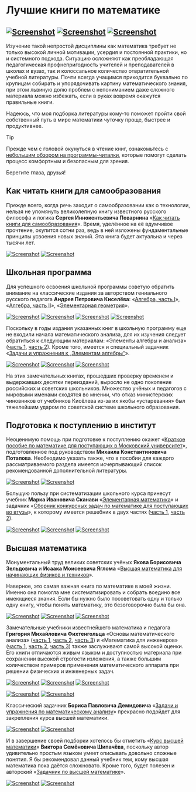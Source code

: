 # Лучшие книги по математике

[![Screenshot](../../../data/tags/math/tag_math.png)](../../../data/tags/math)
[![Screenshot](../../../data/tags/education/tag_education.png)](../../../data/tags/education)
[![Screenshot](../../../data/tags/good/tag_good.png)](../../../data/tags/good)
-----

Изучение такой непростой дисциплины как математика требует не только высокой личной мотивации, усердия и постоянной практики, но и системного подхода. Ситуацию осложняют как преобладающая педагогическая профнепригодность учителей и преподавателей в школах и вузах, так и колоссальное количество отвратительной учебной литературы. Почти всегда учащимся приходится буквально по крупицам собирать и упорядочивать картину математического знания, при этом львиную долю проблем с непониманием даже сложного материала можно избежать, если в руках вовремя окажутся правильные книги.

Надеюсь, что моя подборка литературы кому-то поможет пройти свой собственный путь в мире математики чуточку проще, быстрее и продуктивнее.

> [!TIP]
> Прежде чем с головой окунуться в чтение книг, ознакомьтесь с [небольшим обзором на программы-читалки](../2025-06-10-pdf-readers), которые помогут сделать процесс комфортным и безопасным для зрения.
> 
> Берегите глаза, друзья!

## Как читать книги для самообразования

Прежде всего, когда речь заходит о самообразовании как о технологии, нельзя не упомянуть великолепную книгу известного русского философа и логика **Сергея Иннокентьевича Поварнина** «[Как читать книги для самообразования](https://github.com/apscrap/data-01/blob/main/2025-06-08-math-for-beginners/files/povarnin_reading_books.7z)». Время, уделённое на её вдумчивое прочтение, окупится сотни раз, ведь в ней изложены фундаментальные принципы усвоения новых знаний. Эта книга будет актуальна и через тысячи лет.

[![Screenshot](https://github.com/apscrap/data-01/blob/main/2025-06-08-math-for-beginners/pic/povarnin_mini.jpg)](https://github.com/apscrap/data-01/blob/main/2025-06-08-math-for-beginners/pic/povarnin.jpg)
[![Screenshot](https://github.com/apscrap/data-01/blob/main/2025-06-08-math-for-beginners/pic/povarnin_reading_books_mini.jpg)](https://github.com/apscrap/data-01/blob/main/2025-06-08-math-for-beginners/pic/povarnin_reading_books.jpg)

## Школьная программа

Для успешного освоения школьной программы советую обратить внимание на классические издания за авторством гениального русского педагога **Андрея Петровича Киселёва**: «[Алгебра, часть I](https://github.com/apscrap/data-01/blob/main/2025-06-08-math-for-beginners/files/kiselev_algebra_1.7z)», «[Алгебра, часть II](https://github.com/apscrap/data-01/blob/main/2025-06-08-math-for-beginners/files/kiselev_algebra_2.7z)», «[Элементарная геометрия](https://github.com/apscrap/data-01/blob/main/2025-06-08-math-for-beginners/files/kiselev_geometry.7z)».

[![Screenshot](https://github.com/apscrap/data-01/blob/main/2025-06-08-math-for-beginners/pic/kiselev_mini.jpg)](https://github.com/apscrap/data-01/blob/main/2025-06-08-math-for-beginners/pic/kiselev.jpg)
[![Screenshot](https://github.com/apscrap/data-01/blob/main/2025-06-08-math-for-beginners/pic/kiselev_algebra_1_mini.jpg)](https://github.com/apscrap/data-01/blob/main/2025-06-08-math-for-beginners/pic/kiselev_algebra_1.jpg)
[![Screenshot](https://github.com/apscrap/data-01/blob/main/2025-06-08-math-for-beginners/pic/kiselev_algebra_2_mini.jpg)](https://github.com/apscrap/data-01/blob/main/2025-06-08-math-for-beginners/pic/kiselev_algebra_2.jpg)
[![Screenshot](https://github.com/apscrap/data-01/blob/main/2025-06-08-math-for-beginners/pic/kiselev_geometry_mini.jpg)](https://github.com/apscrap/data-01/blob/main/2025-06-08-math-for-beginners/pic/kiselev_geometry.jpg)

Поскольку в годы издания указанных книг в школьную программу еще не входили начала математического анализа, для их изучения следует обратиться к следующим материалам: «Элементы алгебры и анализа» ([часть 1](https://github.com/apscrap/data-01/blob/main/2025-06-08-math-for-beginners/files/kiselev_calculus_1.7z), [часть 2](https://github.com/apscrap/data-01/blob/main/2025-06-08-math-for-beginners/files/kiselev_calculus_2.7z)). Кроме того, имеется и специальный задачник «[Задачи и упражнения к „Элементам алгебры“](https://github.com/apscrap/data-01/blob/main/2025-06-08-math-for-beginners/files/kiselev_problems.7z)».

[![Screenshot](https://github.com/apscrap/data-01/blob/main/2025-06-08-math-for-beginners/pic/kiselev_calculus_1_mini.jpg)](https://github.com/apscrap/data-01/blob/main/2025-06-08-math-for-beginners/pic/kiselev_calculus_1.jpg)
[![Screenshot](https://github.com/apscrap/data-01/blob/main/2025-06-08-math-for-beginners/pic/kiselev_calculus_2_mini.jpg)](https://github.com/apscrap/data-01/blob/main/2025-06-08-math-for-beginners/pic/kiselev_calculus_2.jpg)
[![Screenshot](https://github.com/apscrap/data-01/blob/main/2025-06-08-math-for-beginners/pic/kiselev_problems_mini.jpg)](https://github.com/apscrap/data-01/blob/main/2025-06-08-math-for-beginners/pic/kiselev_problems.jpg)

На этих замечательных книгах, прошедших проверку временем и выдержавших десятки переизданий, выросло не одно поколение российских и советских школьников. Множество учёных и педагогов с мировыми именами сходятся во мнении, что отказ министерских чиновников от учебников Кисёлева из-за их якобы «устаревания» был тяжелейшим ударом по советской системе школьного образования.

## Подготовка к поступлению в институт

Неоценимую помощь при подготовке к поступлению окажет «[Краткое пособие по математике для поступающих в Московский университет](https://github.com/apscrap/data-01/blob/main/2025-06-08-math-for-beginners/files/potapov_rozov_dorofeev_math_mgu.7z)», подготовленное под руководством **Михаила Константиновича Потапова**. Необходимо указать также, что в пособии для каждого рассматриваемого раздела имеется исчерпывающий список рекомендованной дополнительной литературы.

[![Screenshot](https://github.com/apscrap/data-01/blob/main/2025-06-08-math-for-beginners/pic/potapov_mini.jpg)](https://github.com/apscrap/data-01/blob/main/2025-06-08-math-for-beginners/pic/potapov.jpg)
[![Screenshot](https://github.com/apscrap/data-01/blob/main/2025-06-08-math-for-beginners/pic/potapov_rozov_dorofeev_math_mgu_mini.jpg)](https://github.com/apscrap/data-01/blob/main/2025-06-08-math-for-beginners/pic/potapov_rozov_dorofeev_math_mgu.jpg)

Большую пользу при систематизации школьного курса принесут учебник **Марка Ивановича Сканави** «[Элементарная математика](https://github.com/apscrap/data-01/blob/main/2025-06-08-math-for-beginners/files/skanavi_math.7z)» и задачник «[Сборник конкурсных задач по математике для поступающих во втузы](https://github.com/apscrap/data-01/blob/main/2025-06-08-math-for-beginners/files/skanavi_problems.7z)», к которому имеется решебник в двух частях ([часть 1](https://github.com/apscrap/data-01/blob/main/2025-06-08-math-for-beginners/files/skanavi_solutions_1.7z), [часть 2](https://github.com/apscrap/data-01/blob/main/2025-06-08-math-for-beginners/files/skanavi_solutions_2.7z)).

[![Screenshot](https://github.com/apscrap/data-01/blob/main/2025-06-08-math-for-beginners/pic/skanavi_mini.jpg)](https://github.com/apscrap/data-01/blob/main/2025-06-08-math-for-beginners/pic/skanavi.jpg)
[![Screenshot](https://github.com/apscrap/data-01/blob/main/2025-06-08-math-for-beginners/pic/skanavi_math_mini.jpg)](https://github.com/apscrap/data-01/blob/main/2025-06-08-math-for-beginners/pic/skanavi_math.jpg)
[![Screenshot](https://github.com/apscrap/data-01/blob/main/2025-06-08-math-for-beginners/pic/skanavi_problems_mini.jpg)](https://github.com/apscrap/data-01/blob/main/2025-06-08-math-for-beginners/pic/skanavi_problems.jpg)

## Высшая математика

Монументальный труд великих советских учёных **Якова Борисовича Зельдовича** и **Исаака Моисеевича Яглома** «[Высшая математика для начинающих физиков и техников](https://github.com/apscrap/data-01/blob/main/2025-06-08-math-for-beginners/files/zeldovich_yaglom_math.7z)».

Наверное, это самая важная книга по математике в моей жизни. Именно она помогла мне систематизировать и собрать воедино все имеющиеся знания. Если бы нужно было посоветовать одну и только одну книгу, чтобы понять математику, это безоговорочно была бы она.

[![Screenshot](https://github.com/apscrap/data-01/blob/main/2025-06-08-math-for-beginners/pic/zeldovich_mini.jpg)](https://github.com/apscrap/data-01/blob/main/2025-06-08-math-for-beginners/pic/zeldovich.jpg)
[![Screenshot](https://github.com/apscrap/data-01/blob/main/2025-06-08-math-for-beginners/pic/yaglom_mini.jpg)](https://github.com/apscrap/data-01/blob/main/2025-06-08-math-for-beginners/pic/yaglom.jpg)
[![Screenshot](https://github.com/apscrap/data-01/blob/main/2025-06-08-math-for-beginners/pic/zeldovich_yaglom_math_mini.jpg)](https://github.com/apscrap/data-01/blob/main/2025-06-08-math-for-beginners/pic/zeldovich_yaglom_math.jpg)

Замечательные учебники известнейшего математика и педагога **Григория Михайловича Фихтенгольца** «Основы математического анализа» ([часть 1](https://github.com/apscrap/data-01/blob/main/2025-06-08-math-for-beginners/files/fiсhtenholz_calculus.7z.001), [часть 2](https://github.com/apscrap/data-01/blob/main/2025-06-08-math-for-beginners/files/fiсhtenholz_calculus.7z.002), [часть 3](https://github.com/apscrap/data-01/blob/main/2025-06-08-math-for-beginners/files/fiсhtenholz_calculus.7z.003)) и «Математика для инженеров» ([часть 1](https://github.com/apscrap/data-01/blob/main/2025-06-08-math-for-beginners/files/fiсhtenholz_eng.7z.001), [часть 2](https://github.com/apscrap/data-01/blob/main/2025-06-08-math-for-beginners/files/fiсhtenholz_eng.7z.002), [часть 3](https://github.com/apscrap/data-01/blob/main/2025-06-08-math-for-beginners/files/fiсhtenholz_eng.7z.003)) также заслуживают самой высокой оценки. Его книги отличаются живым языком и доступностью материала при сохранении высокой строгости изложения, а также большим количеством примеров применения математического аппарата при решении физических и инженерных задач.

[![Screenshot](https://github.com/apscrap/data-01/blob/main/2025-06-08-math-for-beginners/pic/fiсhtenholz_mini.jpg)](https://github.com/apscrap/data-01/blob/main/2025-06-08-math-for-beginners/pic/fiсhtenholz.jpg)
[![Screenshot](https://github.com/apscrap/data-01/blob/main/2025-06-08-math-for-beginners/pic/fiсhtenholz_calculus_1_mini.jpg)](https://github.com/apscrap/data-01/blob/main/2025-06-08-math-for-beginners/pic/fiсhtenholz_calculus_1.jpg)
[![Screenshot](https://github.com/apscrap/data-01/blob/main/2025-06-08-math-for-beginners/pic/fiсhtenholz_calculus_2_mini.jpg)](https://github.com/apscrap/data-01/blob/main/2025-06-08-math-for-beginners/pic/fiсhtenholz_calculus_2.jpg)

[![Screenshot](https://github.com/apscrap/data-01/blob/main/2025-06-08-math-for-beginners/pic/fiсhtenholz_eng_1_mini.jpg)](https://github.com/apscrap/data-01/blob/main/2025-06-08-math-for-beginners/pic/fiсhtenholz_eng_1.jpg)
[![Screenshot](https://github.com/apscrap/data-01/blob/main/2025-06-08-math-for-beginners/pic/fiсhtenholz_eng_2_mini.jpg)](https://github.com/apscrap/data-01/blob/main/2025-06-08-math-for-beginners/pic/fiсhtenholz_eng_2.jpg)

Классический задачник **Бориса Павловича Демидовича** «[Задачи и упражнения по математическому анализу](https://github.com/apscrap/data-01/blob/main/2025-06-08-math-for-beginners/files/demidovich_calculus.7z)» прекрасно подойдет для закрепления курса высшей математики.

[![Screenshot](https://github.com/apscrap/data-01/blob/main/2025-06-08-math-for-beginners/pic/demidovich_mini.jpg)](https://github.com/apscrap/data-01/blob/main/2025-06-08-math-for-beginners/pic/demidovich.jpg)
[![Screenshot](https://github.com/apscrap/data-01/blob/main/2025-06-08-math-for-beginners/pic/demidovich_calculus_mini.jpg)](https://github.com/apscrap/data-01/blob/main/2025-06-08-math-for-beginners/pic/demidovich_calculus.jpg)

И в завершение своей подборки хотелось бы отметить «[Курс высшей математики](https://github.com/apscrap/data-01/blob/main/2025-06-08-math-for-beginners/files/shipachev_math.7z)» **Виктора Семёновича Шипачёва**, поскольку автор удивительно простым языком умеет описывать довольно сложные понятия. Я бы рекомендовал данный учебник тем, кому высшая математика пока даётся сложновато. Кроме того, будет полезен и авторский «[Задачник по высшей математике](https://github.com/apscrap/data-01/blob/main/2025-06-08-math-for-beginners/files/shipachev_problems.7z)».

[![Screenshot](https://github.com/apscrap/data-01/blob/main/2025-06-08-math-for-beginners/pic/shipachev_math_mini.jpg)](https://github.com/apscrap/data-01/blob/main/2025-06-08-math-for-beginners/pic/shipachev_math.jpg)
[![Screenshot](https://github.com/apscrap/data-01/blob/main/2025-06-08-math-for-beginners/pic/shipachev_problems_mini.jpg)](https://github.com/apscrap/data-01/blob/main/2025-06-08-math-for-beginners/pic/shipachev_problems.jpg)

